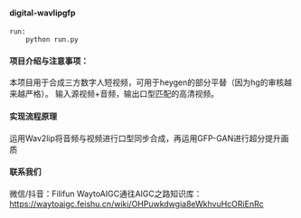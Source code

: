 
#### digital-wavlipgfp
```
run: 
    python run.py
```

#### 项目介绍与注意事项： 
本项目用于合成三方数字人短视频，可用于heygen的部分平替（因为hg的审核越来越严格）。
输入源视频+音频，输出口型匹配的高清视频。

#### 实现流程原理
运用Wav2lip将音频与视频进行口型同步合成，再运用GFP-GAN进行超分提升画质

#### 联系我们
微信/抖音：Filifun
WaytoAIGC通往AIGC之路知识库：https://waytoaigc.feishu.cn/wiki/OHPuwkdwgia8eWkhvuHcORiEnRc
